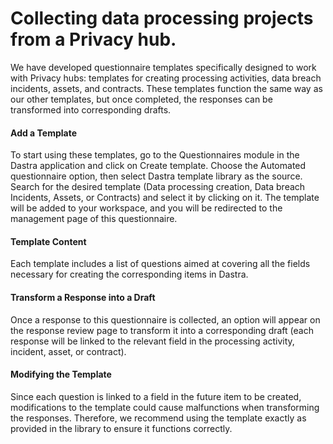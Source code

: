 # Collecting data processing projects from a Privacy hub.

We have developed questionnaire templates specifically designed to work with Privacy hubs: templates for creating processing activities, data breach incidents, assets, and contracts. These templates function the same way as our other templates, but once completed, the responses can be transformed into corresponding drafts.

#### &#x20;Add a Template

To start using these templates, go to the Questionnaires module in the Dastra application and click on Create template. Choose the Automated questionnaire option, then select Dastra template library as the source. Search for the desired template (Data processing creation, Data breach Incidents, Assets, or Contracts) and select it by clicking on it. The template will be added to your workspace, and you will be redirected to the management page of this questionnaire.

#### Template Content&#x20;

Each template includes a list of questions aimed at covering all the fields necessary for creating the corresponding items in Dastra.

#### Transform a Response into a Draft&#x20;

Once a response to this questionnaire is collected, an option will appear on the response review page to transform it into a corresponding draft (each response will be linked to the relevant field in the processing activity, incident, asset, or contract).

#### Modifying the Template&#x20;

Since each question is linked to a field in the future item to be created, modifications to the template could cause malfunctions when transforming the responses. Therefore, we recommend using the template exactly as provided in the library to ensure it functions correctly.
